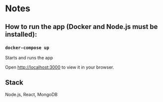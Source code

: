 # Notes

## How to run the app (Docker and Node.js must be installed):

### `docker-compose up`
Starts and runs the app

Open [http://localhost:3000](http://localhost:3000) to view it in your browser.

## Stack

Node.js, React, MongoDB

